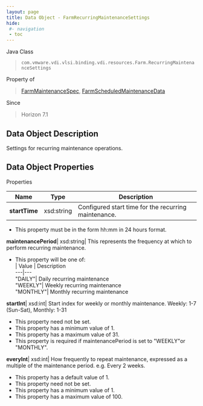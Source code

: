 ```yaml
---
layout: page
title: Data Object - FarmRecurringMaintenanceSettings
hide:
 #- navigation
 - toc
---
```






Java Class  
> `com.vmware.vdi.vlsi.binding.vdi.resources.Farm.RecurringMaintenanceSettings`

Property of  
> [FarmMaintenanceSpec](vdi.resources.Farm.MaintenanceSpec.md#field_detail), [FarmScheduledMaintenanceData](vdi.resources.Farm.ScheduledMaintenanceData.md#field_detail)

Since  
> Horizon 7.1


## Data Object Description 

Settings for recurring maintenance operations. 

## Data Object Properties

Properties

Name |  Type |  Description   
---|---|---  
**startTime**|  xsd:string|  Configured start time for the recurring maintenance.   


  * This property must be in the form hh:mm in 24 hours format. 

  
**maintenancePeriod**|  xsd:string|  This represents the frequency at which to perform recurring maintenance.   


  * This property will be one of:  
|  Value |  Description   
---|---  
"DAILY"| Daily recurring maintenance  
"WEEKLY"| Weekly recurring maintenance  
"MONTHLY"| Monthly recurring maintenance  

  
**startInt**|  xsd:int|  Start index for weekly or monthly maintenance. Weekly: 1-7 (Sun-Sat), Monthly: 1-31   


 * This property need not be set.
  * This property has a minimum value of 1. 
  * This property has a maximum value of 31. 
  * This property is required if maintenancePeriod is set to "WEEKLY"or "MONTHLY".

  
**everyInt**|  xsd:int|  How frequently to repeat maintenance, expressed as a multiple of the maintenance period. e.g. Every 2 weeks.   


  * This property has a default value of 1.
 * This property need not be set.
  * This property has a minimum value of 1. 
  * This property has a maximum value of 100. 

  
  
  
   
  
  
